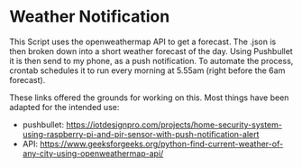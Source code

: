 # Weather Notification

This Script uses the openweathermap API to get a forecast. The .json is then broken down into a short weather forecast of the day.
Using Pushbullet it is then send to my phone, as a push notification.
To automate the process, crontab schedules it to run every morning at 5.55am (right before the 6am forecast).



These links offered the grounds for working on this. Most things have been adapted for the intended use:
- pushbullet: https://iotdesignpro.com/projects/home-security-system-using-raspberry-pi-and-pir-sensor-with-push-notification-alert
- API: https://www.geeksforgeeks.org/python-find-current-weather-of-any-city-using-openweathermap-api/
